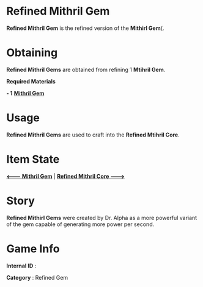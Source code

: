 # Refined Mithril Gem

**Refined Mithril Gem** is the refined version of the **Mithirl Gem**(.

# Obtaining

**Refined Mithril Gems** are obtained from refining 1 **Mtihril Gem**.

**Required Materials**

**- 1** [**Mithril Gem**](https://github.com/AlphaMC0/Lone-Martian/blob/main/Mithril%20Gem.md)

# Usage

**Refined Mithril Gems** are used to craft into the **Refined Mtihril Core**.

# Item State

[**<--- Mithril Gem**](https://github.com/AlphaMC0/Lone-Martian/blob/main/Mithril%20Gem.md) | [**Refined Mithril Core --->**](https://github.com/AlphaMC0/Lone-Martian/blob/main/Refined%20Mithril%20Core.md)

# Story

**Refined Mithirl Gems** were created by Dr. Alpha as a more powerful variant of the gem capable of generating more power per second.

# Game Info

**Internal ID** : 

**Category** : Refined Gem
